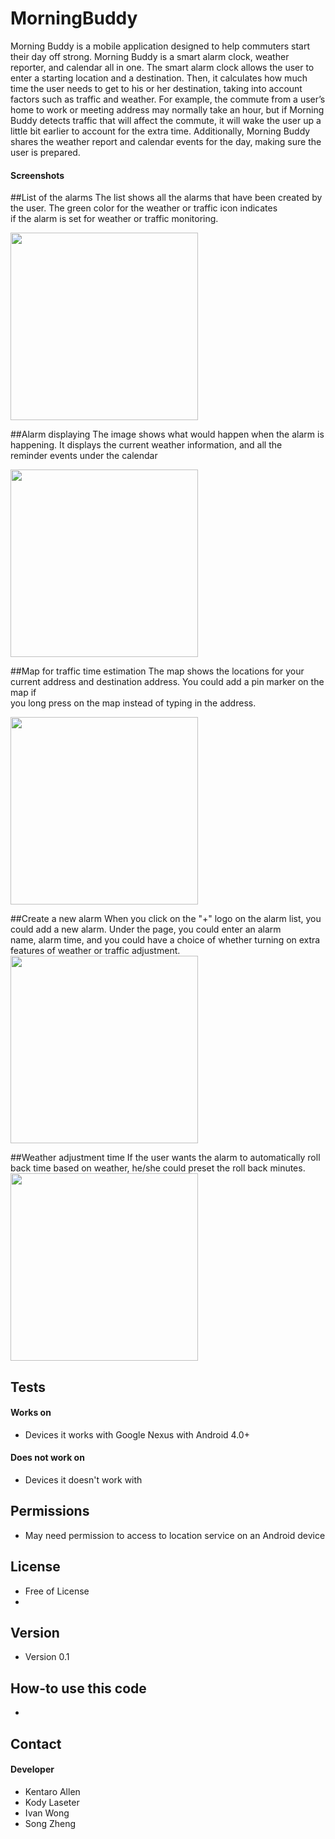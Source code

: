 MorningBuddy
======
Morning Buddy is a mobile application designed to help commuters start their day off strong. Morning Buddy is a smart alarm clock, weather reporter, and calendar all in one. The smart alarm clock allows the user to enter a starting location and a destination. Then, it calculates how much time the user needs to get to his or her destination, taking into account factors such as traffic and weather. For example, the commute from a user’s home to work or meeting address may normally take an hour, but if Morning Buddy detects traffic that will affect the commute, it will wake the user up a little bit earlier to account for the extra time. Additionally, Morning Buddy shares the weather report and calendar events for the day, making sure the user is prepared.

#### Screenshots

##List of the alarms
The list shows all the alarms that have been created by the user. The green color for the weather or traffic icon indicates </br> if the alarm is set for weather or traffic monitoring. </br>

<img src="https://github.gatech.edu/klaseter3/MorningBuddy/blob/master/images/alarm list.png" width="300">



##Alarm displaying
The image shows what would happen when the alarm is happening. It displays the current weather information, and all the </br>
reminder events under the calendar </br>

<img src="https://github.gatech.edu/klaseter3/MorningBuddy/blob/master/images/alarm.png" width="300">



##Map for traffic time estimation
The map shows the locations for your current address and destination address. You could add a pin marker on the map if </br>
you long press on the map instead of typing in the address. </br>

<img src="https://github.gatech.edu/klaseter3/MorningBuddy/blob/master/images/map.png" width="300">

##Create a new alarm
When you click on the "+" logo on the alarm list, you could add a new alarm. Under the page, you could enter an alarm </br>
name, alarm time, and you could have a choice of whether turning on extra features of weather or traffic adjustment. </br>
<img src="https://github.gatech.edu/klaseter3/MorningBuddy/blob/master/images/new alarm.png" width="300">

##Weather adjustment time
If the user wants the alarm to automatically roll back time based on weather, he/she could preset the roll back minutes. </br>
<img src="https://github.gatech.edu/klaseter3/MorningBuddy/blob/master/images/weather.png" width="300">

## Tests
#### Works on
* Devices it works with Google Nexus with Android 4.0+

#### Does not work on
* Devices it doesn't work with

## Permissions
* May need permission to access to location service on an Android device

## License 
* Free of License
* 
## Version 
* Version 0.1

## How-to use this code
* 

## Contact
#### Developer
* Kentaro Allen
* Kody Laseter
* Ivan Wong
* Song Zheng

